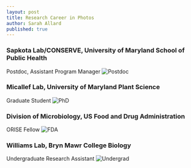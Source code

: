 ```yaml
---
layout: post
title: Research Career in Photos
author: Sarah Allard
published: true
---
```


### Sapkota Lab/CONSERVE, University of Maryland School of Public Health
Postdoc, Assistant Program Manager
![Postdoc]({{site.baseurl}}/images/postdoc_picstitch.jpg)


### Micallef Lab, University of Maryland Plant Science
Graduate Student
![PhD]({{site.baseurl}}/images/phd_picstitch.jpg)


### Division of Microbiology, US Food and Drug Administration
ORISE Fellow
![FDA]({{site.baseurl}}/images/fda_picstitch.jpg)


### Williams Lab, Bryn Mawr College Biology
Undergraduate Research Assistant
![Undergrad]({{site.baseurl}}/images/williams_lab_picstitch.jpg)
